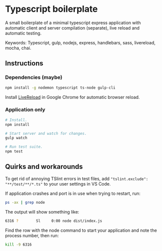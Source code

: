 # Typescript boilerplate

A small boilerplate of a minimal typescript express application with automatic client and server compilation (separate), live reload and automatic testing.

Keywords: Typescript, gulp, nodejs, express, handlebars, sass, livereload, mocha, chai.

## Instructions

### Dependencies (maybe)

```bash
npm install -g nodemon typescript ts-node gulp-cli
```

Install [LiveReload](https://chrome.google.com/webstore/detail/livereload/jnihajbhpnppcggbcgedagnkighmdlei?hl=en) in Google Chrome for automatic browser reload.

### Application only

```bash
# Install.
npm install

# Start server and watch for changes.
gulp watch

# Run test suite.
npm test
```

## Quirks and workarounds

To get rid of annoying TSlint errors in test files, add `"tslint.exclude": "**/test/**/*.ts"` to your user settings in VS Code.

If application crashes and port is in use when trying to restart, run:

```bash
ps -ax | grep node
```

The output will show something like:

```bash
6316 ?        Sl     0:00 node dist/index.js
```

Find the row with the node command to start your application and note the process number, then run:

```bash
kill -9 6316
```
